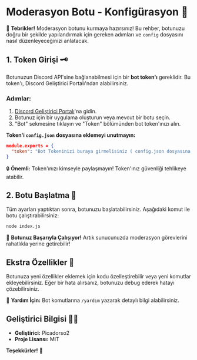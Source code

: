 
# Moderasyon Botu - Konfigürasyon 📜

🎉 **Tebrikler!** Moderasyon botunu kurmaya hazırsınız! Bu rehber, botunuzu doğru bir şekilde yapılandırmak için gereken adımları ve `config` dosyasını nasıl düzenleyeceğinizi anlatacak.

## 1. Token Girişi 🗝️
Botunuzun Discord API'sine bağlanabilmesi için bir **bot token'ı** gereklidir. Bu token'ı, Discord Geliştirici Portalı'ndan alabilirsiniz.

### Adımlar:
1. [Discord Geliştirici Portalı](https://discord.com/developers/applications)'na gidin.
2. Botunuz için bir uygulama oluşturun veya mevcut bir botu seçin.
3. "Bot" sekmesine tıklayın ve "Token" bölümünden bot token'ınızı alın.

**Token'i `config.json` dosyasına eklemeyi unutmayın:**

```json
module.exports = {
  "token": "Bot Tokeninizi buraya girmelisiniz ( config.json dosyasına gidin )"
}

```

🔒 **Önemli:** Token'ınızı kimseyle paylaşmayın! Token'ınız güvenliği tehlikeye atabilir.


## 2. Botu Başlatma 🚀
Tüm ayarları yaptıktan sonra, botunuzu başlatabilirsiniz. Aşağıdaki komut ile botu çalıştırabilirsiniz:

```bash
node index.js
```

🎉 **Botunuz Başarıyla Çalışıyor!** Artık sunucunuzda moderasyon görevlerini rahatlıkla yerine getirebilir!

## Ekstra Özellikler 🌟
Botunuza yeni özellikler eklemek için kodu özelleştirebilir veya yeni komutlar ekleyebilirsiniz. Eğer bir hata alırsanız, botunuzu debug ederek hatayı çözebilirsiniz.

💬 **Yardım İçin:** Bot komutlarına `/yardım` yazarak detaylı bilgi alabilirsiniz.

## Geliştirici Bilgisi 👨‍💻

- **Geliştirici:** Picadorso2
- **Proje Lisansı:** MIT

**Teşekkürler!** 🎉

